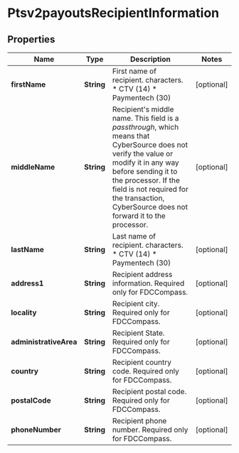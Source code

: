 
# Ptsv2payoutsRecipientInformation

## Properties
Name | Type | Description | Notes
------------ | ------------- | ------------- | -------------
**firstName** | **String** | First name of recipient. characters. * CTV (14) * Paymentech (30)  |  [optional]
**middleName** | **String** | Recipient&#39;s middle name. This field is a _passthrough_, which means that CyberSource does not verify the value or modify it in any way before sending it to the processor. If the field is not required for the transaction, CyberSource does not forward it to the processor.  |  [optional]
**lastName** | **String** | Last name of recipient. characters. * CTV (14) * Paymentech (30)  |  [optional]
**address1** | **String** | Recipient address information. Required only for FDCCompass. |  [optional]
**locality** | **String** | Recipient city. Required only for FDCCompass. |  [optional]
**administrativeArea** | **String** | Recipient State. Required only for FDCCompass. |  [optional]
**country** | **String** | Recipient country code. Required only for FDCCompass. |  [optional]
**postalCode** | **String** | Recipient postal code. Required only for FDCCompass. |  [optional]
**phoneNumber** | **String** | Recipient phone number. Required only for FDCCompass. |  [optional]



